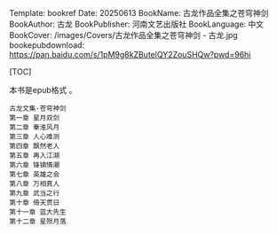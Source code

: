 Template: bookref
Date: 20250613
BookName: 古龙作品全集之苍穹神剑
BookAuthor: 古龙
BookPublisher: 河南文艺出版社
BookLanguage: 中文
BookCover: /images/Covers/古龙作品全集之苍穹神剑 - 古龙.jpg
bookepubdownload: https://pan.baidu.com/s/1pM9g8kZButelQY2ZouSHQw?pwd=96hi


[TOC]

本书是epub格式 。


```
古龙文集·苍穹神剑
第一章 星月双剑
第二章 秦淮风月
第三章 人心难测
第四章 飘然老人
第五章 再入江湖
第六章 锋镝情潮
第七章 英雄之会
第八章 万相真人
第九章 武当之行
第十章 倚天贯日
第十一章 蓝大先生
第十二章 星殒月落
```